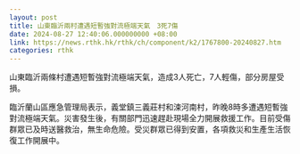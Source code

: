 ```yaml
---
layout: post
title: 山東臨沂兩村遭遇短暫強對流極端天氣　3死7傷
date: 2024-08-27 12:40:06.000000000 +08:00
link: https://news.rthk.hk/rthk/ch/component/k2/1767800-20240827.htm
categories: rthk
---
```


山東臨沂兩條村遭遇短暫強對流極端天氣，造成3人死亡，7人輕傷，部分房屋受損。

臨沂蘭山區應急管理局表示，義堂鎮三義莊村和涑河南村，昨晚8時多遭遇短暫強對流極端天氣。災害發生後，有關部門迅速趕赴現場全力開展救援工作。目前受傷群眾已及時送醫救治，無生命危險。受災群眾已得到安置，各項救災和生產生活恢復工作開展中。
